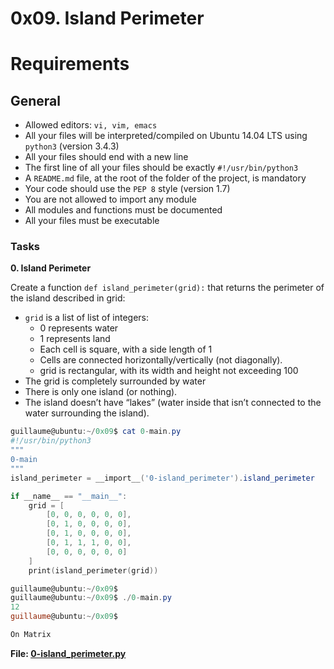# 0x09. Island Perimeter

# Requirements
## General
   * Allowed editors: `vi, vim, emacs`
   * All your files will be interpreted/compiled on Ubuntu 14.04 LTS using `python3` (version 3.4.3)
   * All your files should end with a new line
   * The first line of all your files should be exactly `#!/usr/bin/python3`
   * A `README.md` file, at the root of the folder of the project, is mandatory
   * Your code should use the `PEP 8` style (version 1.7)
   * You are not allowed to import any module
   * All modules and functions must be documented
   * All your files must be executable

### Tasks
**0. Island Perimeter**

Create a function `def island_perimeter(grid):` that returns the perimeter of the island described in grid:

   * `grid` is a list of list of integers:
       * 0 represents water
       * 1 represents land
       * Each cell is square, with a side length of 1
       * Cells are connected horizontally/vertically (not diagonally).
       * grid is rectangular, with its width and height not exceeding 100
   * The grid is completely surrounded by water
   * There is only one island (or nothing).
   * The island doesn’t have “lakes” (water inside that isn’t connected to the water surrounding the island).
```powershell
guillaume@ubuntu:~/0x09$ cat 0-main.py
#!/usr/bin/python3
"""
0-main
"""
island_perimeter = __import__('0-island_perimeter').island_perimeter

if __name__ == "__main__":
    grid = [
        [0, 0, 0, 0, 0, 0],
        [0, 1, 0, 0, 0, 0],
        [0, 1, 0, 0, 0, 0],
        [0, 1, 1, 1, 0, 0],
        [0, 0, 0, 0, 0, 0]
    ]
    print(island_perimeter(grid))

guillaume@ubuntu:~/0x09$ 
guillaume@ubuntu:~/0x09$ ./0-main.py
12
guillaume@ubuntu:~/0x09$

On Matrix
```

**File: [0-island_perimeter.py]( ./0-island_perimeter.py)**
